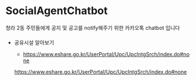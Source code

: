 # SocialAgentChatbot
청라 2동 주민들에게 공지 및 공고를 notify해주기 위한 카카오톡 chatbot 입니다


####

* 공유시설 알아보기
    * https://www.eshare.go.kr/UserPortal/Upc/UpcIntgSrch/index.do#none
    
    https://www.eshare.go.kr/UserPortal/Upc/UpcIntgSrch/index.do#none